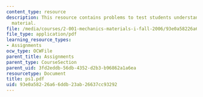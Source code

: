 ```yaml
---
content_type: resource
description: This resource contains problems to test students understanding of course
  material.
file: /media/courses/2-001-mechanics-materials-i-fall-2006/93e0a58226a66ddb23ab26637cc93292_ps1.pdf
file_type: application/pdf
learning_resource_types:
- Assignments
ocw_type: OCWFile
parent_title: Assignments
parent_type: CourseSection
parent_uid: 3fd2eddb-56db-4352-d2b3-b96862a1a6ea
resourcetype: Document
title: ps1.pdf
uid: 93e0a582-26a6-6ddb-23ab-26637cc93292
---
```

